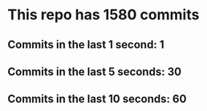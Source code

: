 # This repo has 1580 commits

## Commits in the last 1 second: 1
## Commits in the last 5 seconds: 30
## Commits in the last 10 seconds: 60
